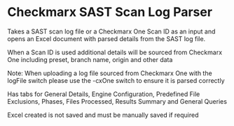 # Checkmarx SAST Scan Log Parser
Takes a SAST scan log file or a Checkmarx One Scan ID as an input and opens an Excel document with parsed details from the SAST log file.

When a Scan ID is used additional details will be sourced from Checkmarx One including preset, branch name, origin and other data

Note: When uploading a log file sourced from Checkmarx One with the logFile switch please use the -cxOne switch to ensure it is parsed correctly

Has tabs for General Details, Engine Configuration, Predefined File Exclusions, Phases, Files Processed, Results Summary and General Queries 

Excel created is not saved and must be manually saved if required
